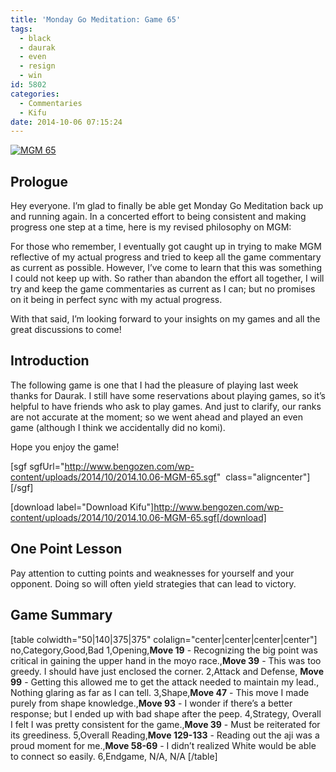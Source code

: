 ```yaml
---
title: 'Monday Go Meditation: Game 65'
tags:
  - black
  - daurak
  - even
  - resign
  - win
id: 5802
categories:
  - Commentaries
  - Kifu
date: 2014-10-06 07:15:24
---
```


[![MGM 65](http://www.bengozen.com/wp-content/uploads/2014/10/MGM-65.jpg)](http://www.bengozen.com/wp-content/uploads/2014/10/MGM-65.jpg)

## Prologue

Hey everyone. I’m glad to finally be able get Monday Go Meditation back up and running again. In a concerted effort to being consistent and making progress one step at a time, here is my revised philosophy on MGM:

For those who remember, I eventually got caught up in trying to make MGM reflective of my actual progress and tried to keep all the game commentary as current as possible. However, I’ve come to learn that this was something I could not keep up with. So rather than abandon the effort all together, I will try and keep the game commentaries as current as I can; but no promises on it being in perfect sync with my actual progress.

With that said, I’m looking forward to your insights on my games and all the great discussions to come!

## Introduction

The following game is one that I had the pleasure of playing last week thanks for Daurak. I still have some reservations about playing games, so it’s helpful to have friends who ask to play games. And just to clarify, our ranks are not accurate at the moment; so we went ahead and played an even game (although I think we accidentally did no komi).

Hope you enjoy the game!

<!--more-->

[sgf sgfUrl="http://www.bengozen.com/wp-content/uploads/2014/10/2014.10.06-MGM-65.sgf"  class="aligncenter"][/sgf]

[download label="Download Kifu"]http://www.bengozen.com/wp-content/uploads/2014/10/2014.10.06-MGM-65.sgf[/download]

## One Point Lesson

Pay attention to cutting points and weaknesses for yourself and your opponent. Doing so will often yield strategies that can lead to victory.

## Game Summary

[table colwidth="50|140|375|375" colalign="center|center|center|center"]
no,Category,Good,Bad
1,Opening,**Move 19** - Recognizing the big point was critical in gaining the upper hand in the moyo race.,**Move 39** - This was too greedy. I should have just enclosed the corner.
2,Attack and Defense, **Move 99** - Getting this allowed me to get the attack needed to maintain my lead., Nothing glaring as far as I can tell.
3,Shape,**Move 47** - This move I made purely from shape knowledge.,**Move 93** - I wonder if there’s a better response; but I ended up with bad shape after the peep.
4,Strategy, Overall I felt I was pretty consistent for the game.,**Move 39** - Must be reiterated for its greediness.
5,Overall Reading,**Move 129-133** - Reading out the aji was a proud moment for me.,**Move 58-69** - I didn’t realized White would be able to connect so easily.
6,Endgame, N/A, N/A
[/table]